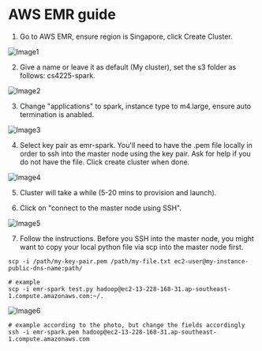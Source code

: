 # AWS EMR guide

1. Go to AWS EMR, ensure region is Singapore, click Create Cluster.

![Image1](https://user-images.githubusercontent.com/43946966/164013801-567a8d5e-3960-4aac-b8ef-29cfb7a992bb.png)

2. Give a name or leave it as default (My cluster), set the s3 folder as follows: cs4225-spark.

![Image2](https://user-images.githubusercontent.com/43946966/164014578-8d12c3ae-d352-4e50-a8ad-776a41b359aa.png)

3. Change "applications" to spark, instance type to m4.large, ensure auto termination is anabled.

![Image3](https://user-images.githubusercontent.com/43946966/164014858-54e7dbec-7bff-45e3-bc7a-09aaa70aa23f.png)

4. Select key pair as emr-spark. You'll need to have the .pem file locally in order to ssh into the master node using the key pair. Ask for help if you do not have the file. Click create cluster when done.

![Image4](https://user-images.githubusercontent.com/43946966/164015428-443521ed-a195-4f92-945f-041989cac80f.png)

5. Cluster will take a while (5-20 mins to provision and launch).

6. Click on "connect to the master node using SSH".

![Image5](https://user-images.githubusercontent.com/43946966/164016484-26e2dfdc-f765-4c75-a0c1-391adfa2b04f.png)

7. Follow the instructions. Before you SSH into the master node, you might want to copy your local python file via scp into the master node first.

```
scp -i /path/my-key-pair.pem /path/my-file.txt ec2-user@my-instance-public-dns-name:path/

# example
scp -i emr-spark test.py hadoop@ec2-13-228-168-31.ap-southeast-1.compute.amazonaws.com:~/.
```

![Image6](https://user-images.githubusercontent.com/43946966/164016092-7e74953d-d76a-4d0d-a024-705a9eac15a6.png)

```
# example according to the photo, but change the fields accordingly
ssh -i emr-spark.pem hadoop@ec2-13-228-168-31.ap-southeast-1.compute.amazonaws.com
```
